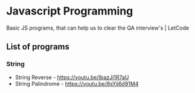 # Javascript Programming
Basic JS programs, that can help us to clear the QA interview's | LetCode

## List of programs

### String
- String Reverse - https://youtu.be/IbazJi1R7aU
- String Palindrome - https://youtu.be/8sYij6d91M4
